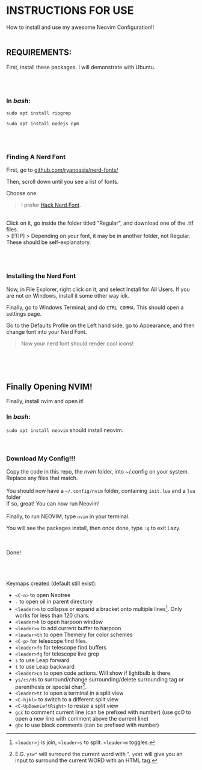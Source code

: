 # INSTRUCTIONS FOR USE 

How to install and use my awesome Neovim Configuration!!
<br><br>

## REQUIREMENTS:



First, install these packages. I will demonstrate with Ubuntu.


<br><br>

### In _bash_:

`sudo apt install ripgrep`

`sudo apt install nodejs npm`


<br><br>
### Finding A Nerd Font

First, go to [github.com/ryanoasis/nerd-fonts/](https://github.com/ryanoasis/nerd-fonts)

Then, scroll down until you see a list of fonts. 

Choose one.

> I prefer [Hack Nerd Font](https://github.com/ryanoasis/nerd-fonts/blob/master/patched-fonts/Hack).
<br>
Click on it, go inside the folder titled "Regular", and download one of the .ttf files.
<br>
> [!TIP]
> Depending on your font, it may be in another folder, not Regular. These should be self-explanatory.

<br><br>
### Installing the Nerd Font

Now, in File Explorer, right click on it, and select Install for All Users. If you are not on Windows, install it some other way idk.


Finally, go to Windows Terminal, and do `CTRL COMMA`. This should open a settings page.


Go to the Defaults Profile on the Left hand side, go to Appearance, and then change font into your Nerd Font.


> Now your nerd font should render cool icons!

<br><br><br>
## Finally Opening NVIM!

Finally, install nvim and open it!

### In _bash_:

`sudo apt install neovim` should install neovim. 
<br><br><br>
### Download My Config!!!
Copy the code in this repo, the _nvim_ folder, into ~/.config on your system.
Replace any files that match.
<br><br>
You should now have a `~/.config/nvim` folder, containing `init.lua` and a `lua` folder
<br>
If so, great! You can now run Neovim!
<br><br>
Finally, to run NEOVIM, type `nvim` in your terminal.

You will see the packages install, then once done, type `:q` to exit Lazy.

<br><br>
Done!

<br><br><br>
Keymaps created (default still exist): 


- `<C-n>` to open Neotree
- `-` to open oil in parent directory
- `<leader>m` to collapse or expand a bracket onto multiple lines[^1]. Only works for less than 120 chars.
- `<leader>h` to open harpoon window
- `<leader>x` to add current buffer to harpoon
- `<leader>th` to open Themery for color schemes
- `<C-p>` for telescope find files.
- `<leader>fb` for telescope find buffers
- `<leader>fg` for telescope live grep
- `s` to use Leap forward
- `t` to use Leap backward
- `<leader>ca` to open code actions. Will show if lightbulb is there.
- `ys/cs/ds` to surround/change surrounding/delete surrounding tag or parenthesis or special char[^2].
- `<leader>tt` to open a terminal in a split view
- `<C-hjkl>` to switch to a different split view
- `<C-UpDownLeftRight>` to resize a split view
- `gcc` to comment current line (can be prefixed with number) (use gcO to open a new line with comment above the current line)
- `gbc` to use block comments (can be prefixed with number)

[^1]: `<leader>j` is join, `<leader>s` to split. `<leader>m` toggles.
[^2]: E.G. `ysw"` will surround the current word with ". 
  `ysWt` will give you an input to surround the current WORD with an HTML tag.
